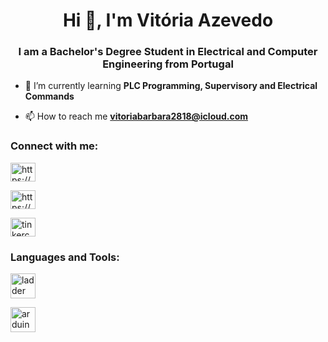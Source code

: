 <h1 align="center">Hi 👋, I'm Vitória Azevedo</h1>
<h3 align="center">I am a Bachelor's Degree Student in Electrical and Computer Engineering from Portugal</h3>

- 🌱 I’m currently learning **PLC Programming, Supervisory and Electrical Commands**

- 📫 How to reach me **vitoriabarbara2818@icloud.com**

<h3 align="left">Connect with me:</h3>
<p align="left">
  
<a href="https://www.linkedin.com/in/vitoriaazevedo28?utm_source=share&utm_campaign=share_via&utm_content=profile&utm_medium=ios_app" target="blank"><img align="center" src="https://raw.githubusercontent.com/rahuldkjain/github-profile-readme-generator/master/src/images/icons/Social/linked-in-alt.svg" alt="https://www.linkedin.com/in/vitoriaazevedo28?utm_source=share&utm_campaign=share_via&utm_content=profile&utm_medium=ios_app" height="30" width="40" /></a>
  
<a href="https://www.youtube.com/@vitoriabarbaracostadeazeve2987" target="blank"><img align="center" src="https://raw.githubusercontent.com/rahuldkjain/github-profile-readme-generator/master/src/images/icons/Social/youtube.svg" alt="https://www.youtube.com/@vitoriabarbaracostadeazeve2987" height="30" width="40" /></a>

<a href="#" target="blank"><img align="center" src="https://pbs.twimg.com/profile_images/938223681200840704/tDlpituS_400x400.jpg" alt="tinkercad" height="30" width="40" /></a>
</p>

<h3 align="left">Languages and Tools:</h3>
<p align="left"> 
  
<a href="https://www.tinkercad.com/users/766ZOnlCdLz-vitoria-azevedo" rel="noreferrer"> <img src="https://play-lh.googleusercontent.com/Hm9cx-Sl9KxRFO6rEzXDiM-CFEUIew58QztaBmro1GcgVaVHaYuzohuU0HLoy2kI-g" alt="ladder" width="40" height="40"/> </a>
  
<a href="https://www.arduino.cc/" target="_blank" rel="noreferrer"> <img src="https://cdn.worldvectorlogo.com/logos/arduino-1.svg" alt="arduino" width="40" height="40"/> </p>

